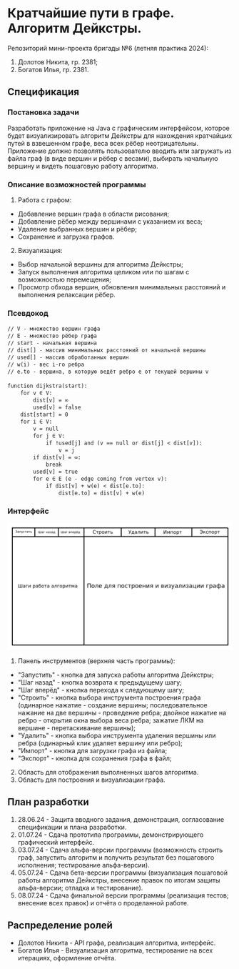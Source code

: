 
# Кратчайшие пути в графе. Алгоритм Дейкстры.

Репозиторий мини-проекта бригады №6 (летняя практика 2024):

1. Долотов Никита, гр. 2381;
2. Богатов Илья, гр. 2381. 

## Спецификация

### Постановка задачи

Разработать приложение на Java с графическим интерфейсом, которое будет визуализировать алгоритм Дейкстры для нахождения кратчайших путей в взвешенном графе, веса всех рёбер неотрицательны. Приложение должно позволять пользователю вводить или загружать из файла граф (в виде вершин и рёбер с весами), выбирать начальную вершину и видеть пошаговую работу алгоритма.

### Описание возможностей программы

1. Работа с графом:
* Добавление вершин графа в области рисования;
* Добавление рёбер между вершинами с указанием их веса;
* Удаление выбранных вершин и рёбер;
* Сохранение и загрузка графов.

2. Визуализация:
* Выбор начальной вершины для алгоритма Дейкстры;
* Запуск выполнения алгоритма целиком или по шагам с возможностью перемещения;
* Просмотр обхода вершин, обновления минимальных расстояний и выполнения релаксации рёбер.

### Псевдокод

```
// V - множество вершин графа
// E - множество рёбер графа
// start - начальная вершина
// dist[] - массив минимальных расстояний от начальной вершины
// used[] - массив обработанных вершин
// w(i) - вес i-го ребра
// e.to - вершина, в которую ведёт ребро e от текущей вершины v

function dijkstra(start):
    for v ∈ V:
        dist[v] = ∞
        used[v] = false
    dist[start] = 0
    for i ∈ V:
        v = null
        for j ∈ V:
            if !used[j] and (v == null or dist[j] < dist[v]):
                v = j
        if dist[v] = ∞:
            break
        used[v] = true
        for e ∈ E (e - edge coming from vertex v):
            if dist[v] + w(e) < dist[e.to]:
                dist[e.to] = dist[v] + w(e)
```

### Интерфейс

![img](doc_images/InterfaceSketch.png)

1. Панель инструментов (верхняя часть программы):
* "Запустить" - кнопка для запуска работы алгоритма Дейкстры;
* "Шаг назад" - кнопка возврата к предыдущему шагу;
* "Шаг вперёд" - кнопка перехода к следующему шагу;
* "Строить" - кнопка выбора инструмента построения графа (одинарное нажатие - создание вершины; последовательное нажание на две вершины - проведение ребра; двойное нажатие на ребро - открытия окна выбора веса ребра; зажатие ЛКМ на вершине - перетаскивание вершины);
* "Удалить" - кнопка выбора инструмента удаления вершины или ребра (одинарный клик удаляет вершину или ребро);
* "Импорт" - кнопка для загрузки графа из файла;
* "Экспорт" - кнопка для сохранения графа в файл;

2. Область для отображения выполненных шагов алгоритма.
3. Область для построения и визуализации графа.

## План разработки

1. 28.06.24 - Защита вводного задания, демонстрация, согласование спецификации и плана разработки.
2. 01.07.24 - Сдача прототипа программы, демонстрирующего графический интерфейс.
3. 03.07.24 - Сдача альфа-версии программы (возможность строить граф, запустить алгоритм и получить результат без пошагового исполнения; тестирование альфа-версии).
4. 05.07.24 - Сдача бета-версии программы (визуализация пошаговой работы алгоритма Дейкстры, внесение правок по итогам защиты альфа-версии; отладка и тестирование).
5. 08.07.24 - Сдача финальной версии программы (реализация тестов; внесение всех правок) и отчёта о проделанной работе.

## Распределение ролей

* Долотов Никита - API графа, реализация алгоритма, интерфейс.
* Богатов Илья - Визуализация алгоритма, тестирование на всех итерациях, оформление отчёта.
